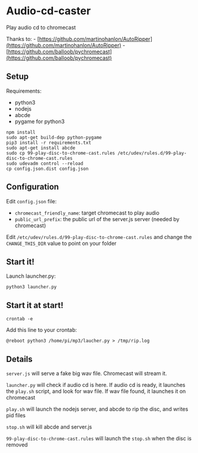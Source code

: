 # Audio-cd-caster

Play audio cd to chromecast

Thanks to:
    - [https://github.com/martinohanlon/AutoRipper](https://github.com/martinohanlon/AutoRipper)
    - [https://github.com/balloob/pychromecast](https://github.com/balloob/pychromecast)

## Setup

Requirements:

- python3
- nodejs
- abcde
- pygame for python3


```shell
npm install
sudo apt-get build-dep python-pygame
pip3 install -r requirements.txt
sudo apt-get install abcde
sudo cp 99-play-disc-to-chrome-cast.rules /etc/udev/rules.d/99-play-disc-to-chrome-cast.rules
sudo udevadm control --reload
cp config.json.dist config.json
```

## Configuration

Edit ``config.json`` file:

- ``chromecast_friendly_name``: target chromecast to play audio
- ``public_url_prefix``: the public url of the server.js server (needed by chromecast)

Edit ``/etc/udev/rules.d/99-play-disc-to-chrome-cast.rules`` and change the ``CHANGE_THIS_DIR`` value to point on your folder

## Start it!

Launch launcher.py:

```shell
python3 launcher.py
```

## Start it at start!
```shell
crontab -e
```

Add this line to your crontab:
```
@reboot python3 /home/pi/mp3/laucher.py > /tmp/rip.log
```

## Details

``server.js`` will serve a fake big wav file. Chromecast will stream it.

``launcher.py`` will check if audio cd is here. If audio cd is ready, it launches the ``play.sh`` script, and look for wav file. If wav file found, it launches it on chromecast

``play.sh`` will launch the nodejs server, and abcde to rip the disc, and writes pid files

``stop.sh`` will kill abcde and server.js

``99-play-disc-to-chrome-cast.rules`` will launch the ``stop.sh`` when the disc is removed

